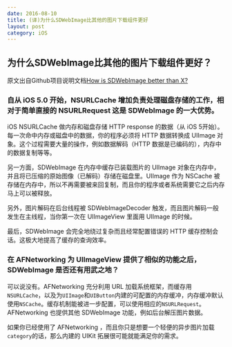 ```yaml
---
date: 2016-08-10
title: (译)为什么SDWebImage比其他的图片下载组件更好
layout: post
category: iOS
---
```


## 为什么SDWebImage比其他的图片下载组件更好？

原文出自Github项目说明文档[How is SDWebImage better than X?](https://github.com/rs/SDWebImage/wiki/How-is-SDWebImage-better-than-X%3F)

### 自从 iOS 5.0 开始，NSURLCache 增加负责处理磁盘存储的工作，相对于简单直接的 NSURLRequest 这是 SDWebImage 的一大优势。

iOS NSURLCache 做内存和磁盘存储 HTTP response 的数据（从 iOS 5开始）。每一次命中内存或磁盘中的数据，你的程序必须将 HTTP 数据转换成 UIImage 对象。这个过程需要大量的操作，例如数据解码（HTTP 数据是已编码的），内存中的数据复制等等。

另一方面，SDWebImage 在内存中缓存已装载图片的 UIImage 对象在内存中，并且将已压缩的原始图像（已解码）存储在磁盘里。UIImage 作为 NSCache 被存储在内存中，所以不再需要被来回复制，而且你的程序或者系统需要它之后内存马上可以被释放。

另外，图片解码在后台线程被 SDWebImageDecoder 触发，而且图片解码一般发生在主线程，当你第一次在 UIImageView 里面用 UIImage 的时候。

最后，SDWebImage 会完全地绕过复杂而且经常配置错误的 HTTP 缓存控制会话。这极大地提高了缓存的查询效率。

### 在 AFNetworking 为 UIImageView 提供了相似的功能之后，SDWebImage 是否还有用武之地？

可以说没有。AFNetworking 充分利用 URL 加载系统框架，而缓存用`NSURLCache`，以及为`UIImage`和`UIButton`内建的可配置的内存缓冲，内存缓冲默认使用`NSCache`。缓存机制能被进一步配置，可以使用相应的`NSURLRequest`。AFNetworking 也提供其他 SDWebImage 功能，例如后台解压图片数据。

如果你已经使用了 AFNetworking ，而且你只是想要一个轻便的异步图片加载`category`的话，那么内建的 UIKit 拓展很可能就能满足你的需求。